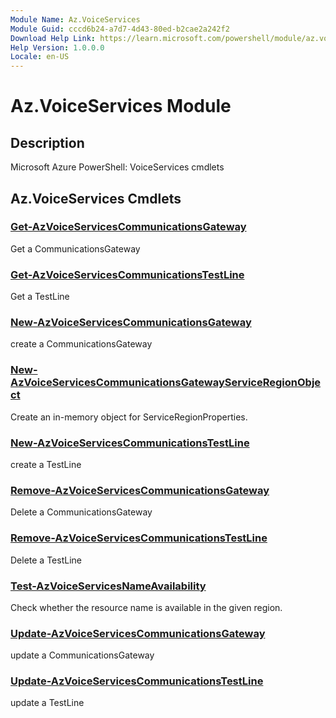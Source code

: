 ```yaml
---
Module Name: Az.VoiceServices
Module Guid: cccd6b24-a7d7-4d43-80ed-b2cae2a242f2
Download Help Link: https://learn.microsoft.com/powershell/module/az.voiceservices
Help Version: 1.0.0.0
Locale: en-US
---
```


# Az.VoiceServices Module
## Description
Microsoft Azure PowerShell: VoiceServices cmdlets

## Az.VoiceServices Cmdlets
### [Get-AzVoiceServicesCommunicationsGateway](Get-AzVoiceServicesCommunicationsGateway.md)
Get a CommunicationsGateway

### [Get-AzVoiceServicesCommunicationsTestLine](Get-AzVoiceServicesCommunicationsTestLine.md)
Get a TestLine

### [New-AzVoiceServicesCommunicationsGateway](New-AzVoiceServicesCommunicationsGateway.md)
create a CommunicationsGateway

### [New-AzVoiceServicesCommunicationsGatewayServiceRegionObject](New-AzVoiceServicesCommunicationsGatewayServiceRegionObject.md)
Create an in-memory object for ServiceRegionProperties.

### [New-AzVoiceServicesCommunicationsTestLine](New-AzVoiceServicesCommunicationsTestLine.md)
create a TestLine

### [Remove-AzVoiceServicesCommunicationsGateway](Remove-AzVoiceServicesCommunicationsGateway.md)
Delete a CommunicationsGateway

### [Remove-AzVoiceServicesCommunicationsTestLine](Remove-AzVoiceServicesCommunicationsTestLine.md)
Delete a TestLine

### [Test-AzVoiceServicesNameAvailability](Test-AzVoiceServicesNameAvailability.md)
Check whether the resource name is available in the given region.

### [Update-AzVoiceServicesCommunicationsGateway](Update-AzVoiceServicesCommunicationsGateway.md)
update a CommunicationsGateway

### [Update-AzVoiceServicesCommunicationsTestLine](Update-AzVoiceServicesCommunicationsTestLine.md)
update a TestLine

